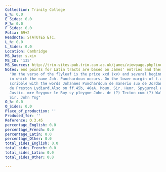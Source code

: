 ```yaml
---
Collection: Trinity College
E_%: 0.0
E_Sides: 0.0
F_%: 0.0
F_Sides: 0.0
Folia: 69+2
Headnote: STATUTES ETC.
L_%: 0.0
L_Sides: 0.0
Location: Cambridge
MS_Date: s.xiv
MS_ID: '135'
MS_Sources: http://trin-sites-pub.trin.cam.ac.uk/james/viewpage.php?index=735
Notes: end points for Latin tracts are based on James' entries and therefore approximate;
  "On the verso of the flyleaf is the price xxd (xv) and several beginnings of deeds
  in which the name Joh. Punchardoun occurs. On the lower margin of f.4b is a similar
  scribble with the words Johannes Punchardoun de manerio suo de Jordanstoun et eciam(?)
  de Preston Lydiard.Also on ff.45b, 46aA. Moun. Sir. Henr. Spygurnel and a ces Compaygn.
  Justic. mre Seygnur le Roy sy pleygne John. de (?) Tecton cum (?) Walton.A Moun.
  Sir. John Yng"
O_%: 0.0
O_Sides: 0.0
Place_of_production: ''
Produced_for: ''
Reference: O.3.45
percentage_English: 0.0
percentage_French: 0.0
percentage_Latin: 0.0
percentage_Other: 0.0
total_sides_English: 0.0
total_sides_French: 0.0
total_sides_Latin: 0.0
total_sides_Other: 0.0

---
```

